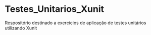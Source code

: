 # Testes_Unitarios_Xunit
Respositório destinado a exercícios de aplicação de testes unitários utilizando Xunit
